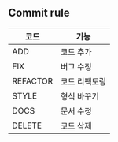 ## Commit rule
| 코드 | 기능 |
| --- | --- |
| ADD | 코드 추가 |
| FIX | 버그 수정 |
| REFACTOR | 코드 리팩토링 |
| STYLE | 형식 바꾸기 |
| DOCS | 문서 수정 |
| DELETE | 코드 삭제 |